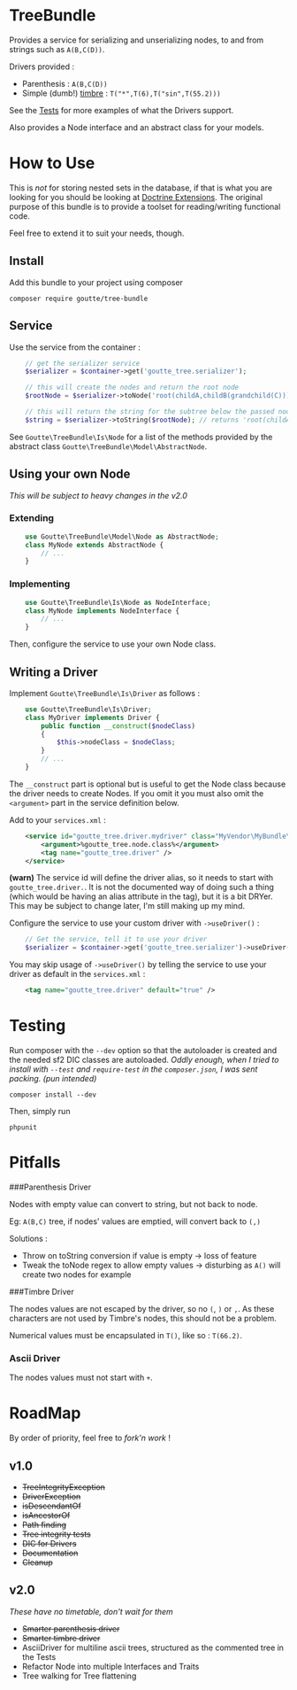 TreeBundle
==========

Provides a service for serializing and unserializing nodes, to and from strings such as `A(B,C(D))`.

Drivers provided :
  - Parenthesis : `A(B,C(D))`
  - Simple (dumb!) [timbre](https://github.com/mohayonao/timbre) : `T("*",T(6),T("sin",T(55.2)))`

See the [Tests](https://github.com/Goutte/TreeBundle/tree/master/Driver) for more examples of what the Drivers support.

Also provides a Node interface and an abstract class for your models.


How to Use
==========

This is *not* for storing nested sets in the database, if that is what you are looking for you should be looking at
[Doctrine Extensions](https://github.com/l3pp4rd/DoctrineExtensions).
The original purpose of this bundle is to provide a toolset for reading/writing functional code.

Feel free to extend it to suit your needs, though.

Install
-------

Add this bundle to your project using composer

    composer require goutte/tree-bundle


Service
-------

Use the service from the container :

``` php
    // get the serializer service
    $serializer = $container->get('goutte_tree.serializer');

    // this will create the nodes and return the root node
    $rootNode = $serializer->toNode('root(childA,childB(grandchild(C)))');

    // this will return the string for the subtree below the passed node
    $string = $serializer->toString($rootNode); // returns 'root(childA,childB(grandchild(C)))'
```


See `Goutte\TreeBundle\Is\Node` for a list of the methods provided by the abstract class `Goutte\TreeBundle\Model\AbstractNode`.


Using your own Node
-------------------

_This will be subject to heavy changes in the v2.0_

### Extending

``` php
    use Goutte\TreeBundle\Model\Node as AbstractNode;
    class MyNode extends AbstractNode {
        // ...
    }
```


### Implementing

``` php
    use Goutte\TreeBundle\Is\Node as NodeInterface;
    class MyNode implements NodeInterface {
        // ...
    }
```

Then, configure the service to use your own Node class.


Writing a Driver
----------------

Implement `Goutte\TreeBundle\Is\Driver` as follows :

``` php
    use Goutte\TreeBundle\Is\Driver;
    class MyDriver implements Driver {
        public function __construct($nodeClass)
        {
            $this->nodeClass = $nodeClass;
        }
        // ...
    }
```

The `__construct` part is optional but is useful to get the Node class because the driver needs to create Nodes.
If you omit it you must also omit the `<argument>` part in the service definition below.

Add to your `services.xml` :

``` xml
    <service id="goutte_tree.driver.mydriver" class="MyVendor\MyBundle\Driver\MyDriver">
        <argument>%goutte_tree.node.class%</argument>
        <tag name="goutte_tree.driver" />
    </service>
```

**(warn)** The service id will define the driver alias, so it needs to start with `goutte_tree.driver.`.
It is not the documented way of doing such a thing (which would be having an alias attribute in the tag), but it is a bit DRYer.
This may be subject to change later, I'm still making up my mind.

Configure the service to use your custom driver with `->useDriver()` :

``` php
    // Get the service, tell it to use your driver
    $serializer = $container->get('goutte_tree.serializer')->useDriver('mydriver');
```

You may skip usage of `->useDriver()` by telling the service to use your driver as default in the `services.xml` :

``` xml
    <tag name="goutte_tree.driver" default="true" />
```


Testing
=======

Run composer with the `--dev` option so that the autoloader is created and the needed sf2 DIC classes are autoloaded.
_Oddly enough, when I tried to install with `--test` and `require-test` in the `composer.json`, I was sent packing. (pun intended)_

    composer install --dev

Then, simply run

    phpunit


Pitfalls
========

###Parenthesis Driver

Nodes with empty value can convert to string, but not back to node.

Eg: `A(B,C)` tree, if nodes' values are emptied, will convert back to `(,)`

Solutions :
  - Throw on toString conversion if value is empty -> loss of feature
  - Tweak the toNode regex to allow empty values -> disturbing as `A()` will create two nodes for example

###Timbre Driver

The nodes values are not escaped by the driver, so no `(`, `)` or `,`.
As these characters are not used by Timbre's nodes, this should not be a problem.

Numerical values must be encapsulated in `T()`, like so : `T(66.2)`.

### Ascii Driver

The nodes values must not start with `+`.


RoadMap
=======

By order of priority, feel free to *fork'n work* !


v1.0
----

- ~~TreeIntegrityException~~
- ~~DriverException~~
- ~~isDescendantOf~~
- ~~isAncestorOf~~
- ~~Path finding~~
- ~~Tree integrity tests~~
- ~~DIC for Drivers~~
- ~~Documentation~~
- ~~Cleanup~~


v2.0
----

_These have no timetable, don't wait for them_

- ~~Smarter parenthesis driver~~
- ~~Smarter timbre driver~~
- AsciiDriver for multiline ascii trees, structured as the commented tree in the Tests
- Refactor Node into multiple Interfaces and Traits
- Tree walking for Tree flattening
